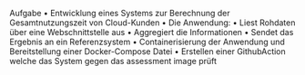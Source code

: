 Aufgabe
• Entwicklung eines Systems zur Berechnung der Gesamtnutzungszeit von Cloud-Kunden
• Die Anwendung:
• Liest Rohdaten über eine Webschnittstelle aus
• Aggregiert die Informationen
• Sendet das Ergebnis an ein Referenzsystem
• Containerisierung der Anwendung und Bereitstellung einer Docker-Compose Datei
• Erstellen einer GithubAction welche das System gegen das assessment image prüft

